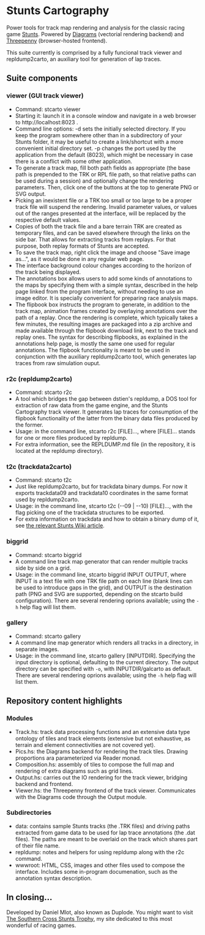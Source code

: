 # Stunts Cartography

Power tools for track map rendering and analysis for the classic racing game
[Stunts](https://scr.stunts.hu). Powered by
[Diagrams](https://projects.haskell.org/diagrams/)
(vectorial rendering backend) and
[Threepenny](https://hackage.haskell.org/package/threepenny-gui)
(browser-hosted frontend).

This suite currently is comprised by a fully funcional track viewer and
repldump2carto, an auxiliary tool for generation of lap traces.

## Suite components

### viewer (GUI track viewer)

* Command: stcarto viewer
* Starting it: launch it in a console window and navigate in a web browser to
  http://localhost:8023 .
* Command line options: -d sets the initially selected directory. If you keep
  the program somewhere other than in a subdirectory of your Stunts folder, it
  may be useful to create a link/shortcut with a more convenient initial
  directory set. -p changes the port used by the application from the default
  (8023), which might be necessary in case there is a conflict with some other
  application.
* To generate a track map, fill both path fields as appropriate (the base path
  is prepended to the TRK or RPL file path, so that relative paths can be used
  during a session) and optionally change the rendering parameters. Then,
  click one of the buttons at the top to generate PNG or SVG output.
* Picking an inexistent file or a TRK too small or too large to be a proper
  track file will suspend the rendering. Invalid parameter values, or values
  out of the ranges presented at the interface, will be replaced by the
  respective default values.
* Copies of both the track file and a bare terrain TRK are created as
  temporary files, and can be saved elsewhere through the links on the side
  bar. That allows for extracting tracks from replays. For that purpose, both
  replay formats of Stunts are accepted.
* To save the track map, right click the image and choose "Save image as...",
  as it would be done in any regular web page.
* The interface background colour changes according to the horizon of the
  track being displayed.
* The annotations box allows users to add some kinds of annotations to the
  maps by specifying them with a simple syntax, described in the help page
  linked from the program interface, without needing to use an image editor.
  It is specially convenient for preparing race analysis maps.
* The flipbook box instructs the program to generate, in addition to the track
  map, animation frames created by overlaying annotations over the path of a
  replay. Once the rendering is complete, which typically takes a few minutes,
  the resulting images are packaged into a zip archive and made available
  through the flipbook download link, next to the track and replay ones. The
  syntax for describing flipbooks, as explained in the annotations help page,
  is mostly the same one used for regular annotations. The flipbook
  functionality is meant to be used in conjunction with the auxiliary
  repldump2carto tool, which generates lap traces from raw simulation ouput.

### r2c (repldump2carto)

* Command: stcarto r2c
* A tool which bridges the gap between dstien's repldump, a DOS tool for
  extraction of raw data from the game engine, and the Stunts Cartography
  track viewer. It generates lap traces for consumption of the flipbook
  functionality of the latter from the binary data files produced by the
  former.
* Usage: in the command line, stcarto r2c [FILE]..., where [FILE]...
  stands for one or more files produced by repldump.
* For extra information, see the REPLDUMP.md file (in the repository, it is
  located at the repldump directory).

### t2c (trackdata2carto)

* Command: stcarto t2c
* Just like repldump2carto, but for trackdata binary dumps. For now it exports
  trackdata09 and trackdata10 coordinates in the same format used by
  repldump2carto.
* Usage: in the command line, stcarto t2c (--09 | --10) [FILE]..., with the
  flag picking one of the trackdata structures to be exported.
* For extra information on trackdata and how to obtain a binary dump of it, see
  [the relevant Stunts Wiki article](https://wiki.stunts.hu/index.php?title=Trackdata).

### biggrid

* Command: stcarto biggrid
* A command line track map generator that can render multiple tracks side by
  side on a grid.
* Usage: in the command line, stcarto biggrid INPUT OUTPUT, where INPUT is a
  text file with one TRK file path on each line (blank lines can be used to
  introduce gaps in the grid), and OUTPUT is the destination path (PNG and SVG
  are supported, depending on the stcarto build configuration). There are
  several rendering oprions available; using the `-h` help flag will list
  them.

### gallery

* Command: stcarto gallery
* A command line map generator which renders all tracks in a directory, in
  separate images.
* Usage: in the command line, stcarto gallery [INPUTDIR]. Specifying the
  input directory is optional, defaulting to the current directory. The output
  directory can be specified with `-o`, with INPUTDIR/galcarto as default.
  There are several rendering oprions available; using the `-h` help flag will
  list them.

## Repository content highlights

### Modules

* Track.hs: track data processing functions and an extensive data type ontology
  of tiles and track elements (extensive but not exhaustive, as terrain and
  element connectivities are not covered yet).
* Pics.hs: the Diagrams backend for rendering the track tiles. Drawing
  proportions ara parameterized via Reader monad.
* Composition.hs: assembly of tiles to compose the full map and rendering of
  extra diagrams such as grid lines.
* Output.hs: carries out the IO rendering for the track viewer, bridging
  backend and frontend.
* Viewer.hs: the Threepenny frontend of the track viewer. Communicates with the
  Diagrams code through the Output module.

### Subdirectories

* data: contains sample Stunts tracks (the .TRK files) and driving paths
  extracted from game data to be used for lap trace annotations (the .dat
  files). The paths are meant to be overlaid on the track which shares part of
  their file name.
* repldump: notes and helpers for using repldump along with the r2c command.
* wwwroot: HTML, CSS, images and other files used to compose the interface.
  Includes some in-program documenation, such as the annotation syntax
  description.

## In closing...

Developed by Daniel Mlot, also known as Duplode. You might want to visit [The
Southern Cross Stunts Trophy](https://scr.stunts.hu), my site dedicated to
this most wonderful of racing games.
